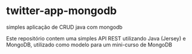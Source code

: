 # twitter-app-mongodb
simples aplicação de CRUD java com mongodb

Este repositório contem uma simples API REST utilizando Java (Jersey) e MongoDB, utilizado como modelo para um mini-curso de MongoDB
